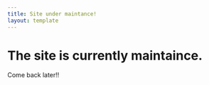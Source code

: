 ```yaml
---
title: Site under maintance!
layout: template
---
```



The site is currently maintaince.
=======================================================================

Come back later!!
